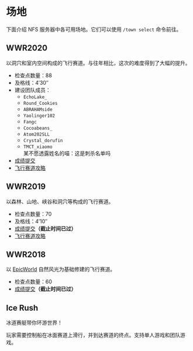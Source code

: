# 场地

下面介绍 NFS 服务器中各可用场地。它们可以使用 `/town select` 命令前往。

## WWR2020

以洞穴和室内空间构成的飞行赛道。与往年相比，这次的难度得到了大幅的提升。

- 检查点数量：88
- 及格线：4′30″
- 建设团队成员：
  + `EchoLake_`
  + `Round_Cookies`
  + `ABRAHAMside`
  + `Yaolinger102`
  + `Fangc`
  + `Cocoabeans_`
  + `Atom202SLL`
  + `Crystal_dorufin`
  + `TMCT_xiaomo`  
<span class="nw-spoiler">某不愿透露姓名的喵：这是刺杀名单吗</span>
- [成绩提交](https://bbs.nyaa.cat/d/1737)
- [飞行赛道攻略](https://www.bilibili.com/video/BV1T54y1i74E)

## WWR2019

以森林、山地、峡谷和洞穴等构成的飞行赛道。

- 检查点数量：70
- 及格线：4′10″
- [成绩提交](https://bbs.nyaa.cat/d/1454)**（截止时间已过）**
- [飞行赛道攻略](https://www.bilibili.com/video/av58730575)

## WWR2018

以 [EpicWorld](https://www.spigotmc.org/resources/epicworldgenerator-1-15-1-16-1.8067/) 自然风光为基础修建的飞行赛道。

- 检查点数量：60
- [成绩提交](https://bbs.nyaa.cat/d/1315)**（截止时间已过）**

## Ice Rush

冰道赛艇带你环游世界！

玩家需要控制船在冰面赛道上滑行，并到达赛道的终点。支持单人游戏和团队游戏。
